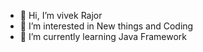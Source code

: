 - 👋 Hi, I’m vivek Rajor
- 👀 I’m interested in New things and Coding
- 🌱 I’m currently learning Java Framework


<!---
Rajoravivek/Rajoravivek is a ✨ special ✨ repository because its `README.md` (this file) appears on your GitHub profile.
You can click the Preview link to take a look at your changes.
--->
